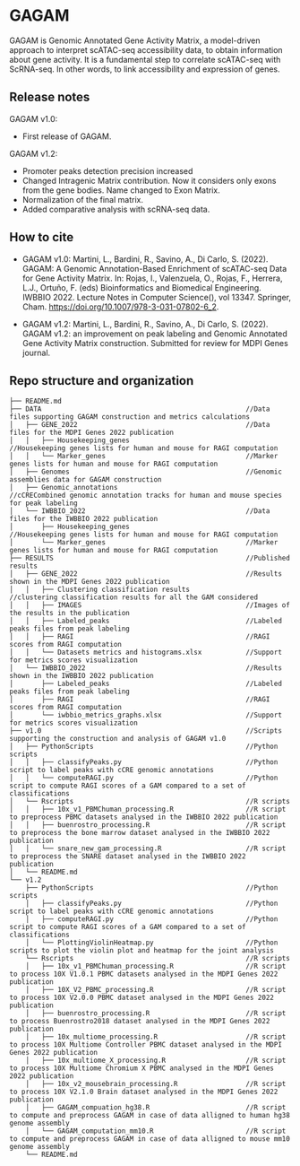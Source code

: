 # GAGAM

GAGAM is Genomic Annotated Gene Activity Matrix, a model-driven approach to interpret scATAC-seq accessibility data, to obtain information about gene activity. It is a fundamental step to correlate scATAC-seq with ScRNA-seq. In other words, to link accessibility and expression of genes.

## Release notes

GAGAM v1.0: 

- First release of GAGAM.


GAGAM v1.2:
- Promoter peaks detection precision increased
- Changed Intragenic Matrix contribution. Now it considers only exons from the gene bodies. Name changed to Exon Matrix.
- Normalization of the final matrix.
- Added comparative analysis with scRNA-seq data.

## How to cite

- GAGAM v1.0: Martini, L., Bardini, R., Savino, A., Di Carlo, S. (2022). GAGAM: A Genomic Annotation-Based Enrichment of scATAC-seq Data for Gene Activity Matrix. In: Rojas, I., Valenzuela, O., Rojas, F., Herrera, L.J., Ortuño, F. (eds) Bioinformatics and Biomedical Engineering. IWBBIO 2022. Lecture Notes in Computer Science(), vol 13347. Springer, Cham. https://doi.org/10.1007/978-3-031-07802-6_2.

- GAGAM v1.2: Martini, L., Bardini, R., Savino, A., Di Carlo, S. (2022). GAGAM v1.2: an improvement on peak labeling and Genomic Annotated Gene Activity Matrix construction. Submitted for review for MDPI Genes journal.

## Repo structure and organization

~~~~
├── README.md
├── DATA                                                   //Data files supporting GAGAM construction and metrics calculations
│   ├── GENE_2022                                          //Data files for the MDPI Genes 2022 publication
│   │   ├── Housekeeping_genes                             //Housekeeping genes lists for human and mouse for RAGI computation
│   │   └── Marker_genes                                   //Marker genes lists for human and mouse for RAGI computation
│   ├── Genomes                                            //Genomic assemblies data for GAGAM construction
│   ├── Genomic_annotations                                //cCRECombined genomic annotation tracks for human and mouse species for peak labeling
│   └── IWBBIO_2022                                        //Data files for the IWBBIO 2022 publication
│       ├── Housekeeping_genes                             //Housekeeping genes lists for human and mouse for RAGI computation
│       └── Marker_genes                                   //Marker genes lists for human and mouse for RAGI computation
├── RESULTS                                                //Published results
│   ├── GENE_2022                                          //Results shown in the MDPI Genes 2022 publication
│   │   ├── Clustering classification results              //clustering classification results for all the GAM considered
│   │   ├── IMAGES                                         //Images of the results in the publication
│   │   ├── Labeled_peaks                                  //Labeled peaks files from peak labeling
│   │   ├── RAGI                                           //RAGI scores from RAGI computation
│   │   └── Datasets metrics and histograms.xlsx           //Support for metrics scores visualization                          
│   └── IWBBIO_2022                                        //Results shown in the IWBBIO 2022 publication
│       ├── Labeled_peaks                                  //Labeled peaks files from peak labeling
│       ├── RAGI                                           //RAGI scores from RAGI computation
│       └── iwbbio_metrics_graphs.xlsx                     //Support for metrics scores visualization                          
├── v1.0                                                   //Scripts supporting the construction and analysis of GAGAM v1.0
│   ├── PythonScripts                                      //Python scripts
│   │   ├── classifyPeaks.py                               //Python script to label peaks with cCRE genomic annotations
│   │   └── computeRAGI.py                                 //Python script to compute RAGI scores of a GAM compared to a set of classifications
│   └── Rscripts                                           //R scripts
│   │   ├── 10x_v1_PBMChuman_processing.R                  //R script to preprocess PBMC datasets analysed in the IWBBIO 2022 publication
│   │   ├── buenrostro_processing.R                        //R script to preprocess the bone marrow dataset analysed in the IWBBIO 2022 publication
│   │   └── snare_new_gam_processing.R                     //R script to preprocess the SNARE dataset analysed in the IWBBIO 2022 publication
│   └── README.md                                          
└── v1.2
    ├── PythonScripts                                      //Python scripts
    │   ├── classifyPeaks.py                               //Python script to label peaks with cCRE genomic annotations
    │   ├── computeRAGI.py                                 //Python script to compute RAGI scores of a GAM compared to a set of classifications
    │   └── PlottingViolinHeatmap.py                       //Python scripts to plot the violin plot and heatmap for the joint analysis
    └── Rscripts                                           //R scripts
    │   ├── 10x_v1_PBMChuman_processing.R                  //R script to process 10X V1.0.1 PBMC datasets analysed in the MDPI Genes 2022 publication
    │   ├── 10X_V2_PBMC_processing.R                       //R script to process 10X V2.0.0 PBMC dataset analysed in the MDPI Genes 2022 publication
    │   ├── buenrostro_processing.R                        //R script to process Buenrostro2018 dataset analysed in the MDPI Genes 2022 publication
    │   ├── 10x_multiome_processing.R                      //R script to process 10X Multiome Controller PBMC dataset analysed in the MDPI Genes 2022 publication
    │   ├── 10x_multiome_X_processing.R                    //R script to process 10X Multiome Chromium X PBMC analysed in the MDPI Genes 2022 publication
    │   ├── 10x_v2_mousebrain_processing.R                 //R script to process 10X V2.1.0 Brain dataset analysed in the MDPI Genes 2022 publication
    │   ├── GAGAM_compuation_hg38.R                        //R script to compute and preprocess GAGAM in case of data alligned to human hg38 genome assembly
    │   └── GAGAM_computation_mm10.R                       //R script to compute and preprocess GAGAM in case of data alligned to mouse mm10 genome assembly
    └── README.md                     
~~~~
